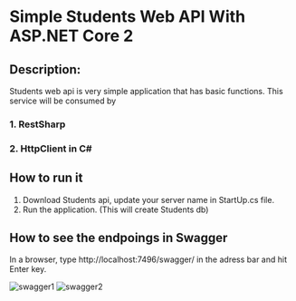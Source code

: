 # Simple Students Web API With ASP.NET Core 2
## Description:
Students web api is very simple application that has basic functions.
This service will be consumed by 
### 1. RestSharp 
### 2. HttpClient in C#

## How to run it
1. Download Students api, update your server name in StartUp.cs file. 
2. Run the application.
(This will create Students db)

## How to see the endpoings in Swagger
In a browser, type http://localhost:7496/swagger/ in the adress bar and hit Enter key.
 
![swagger1](https://user-images.githubusercontent.com/25840262/39701405-da39a79e-51b5-11e8-8355-c569154f3373.PNG)
![swagger2](https://user-images.githubusercontent.com/25840262/39701410-dd9f7ae4-51b5-11e8-9995-00cfc6a0a542.PNG)

